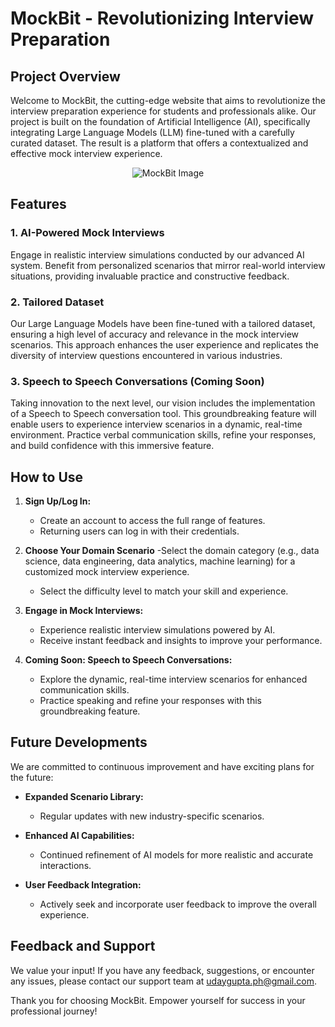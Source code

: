 
# MockBit - Revolutionizing Interview Preparation


## Project Overview

Welcome to MockBit, the cutting-edge website that aims to revolutionize the interview preparation experience for students and professionals alike. Our project is built on the foundation of Artificial Intelligence (AI), specifically integrating Large Language Models (LLM) fine-tuned with a carefully curated dataset. The result is a platform that offers a contextualized and effective mock interview experience.


<p align="center">
  <img src="https://github.com/ayuugoyal/mockinterview-saas/assets/95427620/4b2b214f-518d-4a55-9123-d0642e6b899f" alt="MockBit Image">
</p>






## Features

### 1. **AI-Powered Mock Interviews**

Engage in realistic interview simulations conducted by our advanced AI system. Benefit from personalized scenarios that mirror real-world interview situations, providing invaluable practice and constructive feedback.

### 2. **Tailored Dataset**

Our Large Language Models have been fine-tuned with a tailored dataset, ensuring a high level of accuracy and relevance in the mock interview scenarios. This approach enhances the user experience and replicates the diversity of interview questions encountered in various industries.

### 3. **Speech to Speech Conversations (Coming Soon)**

Taking innovation to the next level, our vision includes the implementation of a Speech to Speech conversation tool. This groundbreaking feature will enable users to experience interview scenarios in a dynamic, real-time environment. Practice verbal communication skills, refine your responses, and build confidence with this immersive feature.

## How to Use

1. **Sign Up/Log In:**
   - Create an account to access the full range of features.
   - Returning users can log in with their credentials.

2. **Choose Your Domain Scenario**
   -Select the domain category (e.g., data science, data engineering, data analytics, machine learning) for a customized mock interview experience.
   - Select the difficulty level to match your skill and experience.

3. **Engage in Mock Interviews:**
   - Experience realistic interview simulations powered by AI.
   - Receive instant feedback and insights to improve your performance.

4. **Coming Soon: Speech to Speech Conversations:**
   - Explore the dynamic, real-time interview scenarios for enhanced communication skills.
   - Practice speaking and refine your responses with this groundbreaking feature.

## Future Developments

We are committed to continuous improvement and have exciting plans for the future:

- **Expanded Scenario Library:**
  - Regular updates with new industry-specific scenarios.
  
- **Enhanced AI Capabilities:**
  - Continued refinement of AI models for more realistic and accurate interactions.

- **User Feedback Integration:**
  - Actively seek and incorporate user feedback to improve the overall experience.

## Feedback and Support

We value your input! If you have any feedback, suggestions, or encounter any issues, please contact our support team at [udaygupta.ph@gmail.com](udaygupta.ph@gmail.com).

Thank you for choosing MockBit. Empower yourself for success in your professional journey!
